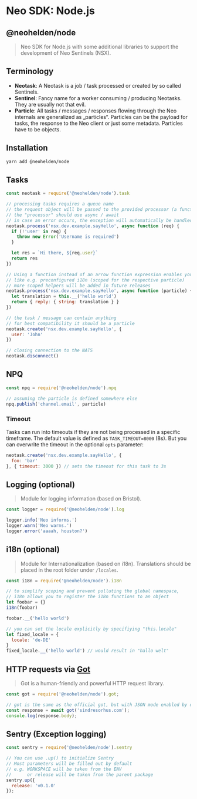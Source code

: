 # Neo SDK: Node.js
## @neohelden/node

> Neo SDK for Node.js with some additional libraries to support the development of Neo Sentinels (NSX).

## Terminology
- **Neotask**: A Neotask is a job / task processed or created by so called Sentinels.
- **Sentinel**: Fancy name for a worker consuming / producing Neotasks. They are usually not that evil.
- **Particle**: All tasks / messages / responses flowing through the Neo internals are generalized as „particles“. Particles can be the payload for tasks, the response to the Neo client or just some metadata. Particles have to be objects.

## Installation
```bash
yarn add @neohelden/node
```

## Tasks
```js
const neotask = require('@neohelden/node').task

// processing tasks requires a queue name
// the request object will be passed to the provided processor (a function)
// the "processor" should use async / await
// in case an error occurs, the exception will automatically be handled
neotask.process('nsx.dev.example.sayHello', async function (req) {
  if (!'user' in req) {
    throw new Error('Username is required')
  }

  let res = `Hi there, ${req.user}`
  return res
})

// Using a function instead of an arrow function expression enables you to use "scoped helpers"
// like e.g. preconfigured i18n (scoped for the respective particle)
// more scoped helpers will be added in future releases
neotask.process('nsx.dev.example.sayHello', async function (particle) {
  let translation = this.__('hello world')
  return { reply: { string: translation } }
})

// the task / message can contain anything
// for best compatibility it should be a particle
neotask.create('nsx.dev.example.sayHello', {
  user: 'John'
})

// closing connection to the NATS
neotask.disconnect()
```

## NPQ
```js
const npq = require('@neohelden/node').npq

// assuming the particle is defined somewhere else
npq.publish('channel.email', particle)
```

### Timeout
Tasks can run into timeouts if they are not being processed in a specific timeframe. The default value is defined as `TASK_TIMEOUT=8000` (8s). But you can overwrite the timeout in the optional `opts` parameter:
```js
neotask.create('nsx.dev.example.sayHello', {
  foo: 'bar'
}, { timeout: 3000 }) // sets the timeout for this task to 3s
```

## Logging (optional)
> Module for logging information (based on Bristol).

```js
const logger = require('@neohelden/node').log

logger.info('Neo informs.')
logger.warn('Neo warns.')
logger.error('aaaah, houston?')
```

## i18n (optional)
> Module for Internationalization (based on i18n). Translations should be placed in the root folder under `/locales`.
```js
const i18n = require('@neohelden/node').i18n

// to simplify scoping and prevent polluting the global namespace,
// i18n allows you to register the i18n functions to an object
let foobar = {}
i18n(foobar)

foobar.__('hello world')

// you can set the locale explicitly by specifiying "this.locale"
let fixed_locale = {
  locale: 'de-DE'
}
fixed_locale.__('hello world') // would result in "hallo welt"
```

## HTTP requests via [Got](https://www.npmjs.com/package/got)
> Got is a human-friendly and powerful HTTP request library.

```js
const got = require('@neohelden/node').got;

// got is the same as the official got, but with JSON mode enabled by default
const response = await got('sindresorhus.com');
console.log(response.body);
```

## Sentry (Exception logging)
```js
const sentry = require('@neohelden/node').sentry

// You can use .up() to initialize Sentry
// Most parameters will be filled out by default
// e.g. WORKSPACE will be taken from the ENV
//      or release will be taken from the parent package
sentry.up({
  release: 'v0.1.0'
});
```